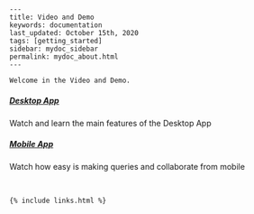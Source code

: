 
    ---
    title: Video and Demo
    keywords: documentation
    last_updated: October 15th, 2020
    tags: [getting_started]
    sidebar: mydoc_sidebar
    permalink: mydoc_about.html
    ---

    Welcome in the Video and Demo. 

##### [Desktop App](/docs/askdata-webapp-video)

Watch and learn the main features of the Desktop App

##### [Mobile App](/docs/askdata-mobile-app-video-demo)

Watch how easy is making queries and collaborate from mobile

‍



    {% include links.html %}

    